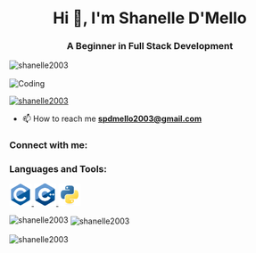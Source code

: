 <h1 align="center">Hi 👋, I'm Shanelle D'Mello</h1>
<h3 align="center">A Beginner in Full Stack Development</h3>

<p align="left"> <img src="https://komarev.com/ghpvc/?username=shanelle2003&label=Profile%20views&color=0e75b6&style=flat" alt="shanelle2003" /> </p>

<img align="center" alt="Coding" width="400" src="https://cdn.dribbble.com/users/2217210/screenshots/15046127/media/2d85dd5ea0f04b4c9fda88b089a156f2.jpg?compress=1&resize=400x300&vertical=top">

<p align="left"> <a href="https://github.com/ryo-ma/github-profile-trophy"><img src="https://github-profile-trophy.vercel.app/?username=shanelle2003" alt="shanelle2003" /></a> </p>

- 📫 How to reach me **spdmello2003@gmail.com**

<h3 align="left">Connect with me:</h3>
<p align="left">
</p>

<h3 align="left">Languages and Tools:</h3>
<p align="left"> <a href="https://www.cprogramming.com/" target="_blank" rel="noreferrer"> <img src="https://raw.githubusercontent.com/devicons/devicon/master/icons/c/c-original.svg" alt="c" width="40" height="40"/> </a> <a href="https://www.w3schools.com/cpp/" target="_blank" rel="noreferrer"> <img src="https://raw.githubusercontent.com/devicons/devicon/master/icons/cplusplus/cplusplus-original.svg" alt="cplusplus" width="40" height="40"/> </a> <a href="https://www.python.org" target="_blank" rel="noreferrer"> <img src="https://raw.githubusercontent.com/devicons/devicon/master/icons/python/python-original.svg" alt="python" width="40" height="40"/> </a> </p>

<p><img align="left" src="https://github-readme-stats.vercel.app/api/top-langs?username=shanelle2003&show_icons=true&locale=en&layout=compact" alt="shanelle2003" /></p>

<p>&nbsp;<img align="center" src="https://github-readme-stats.vercel.app/api?username=shanelle2003&show_icons=true&locale=en" alt="shanelle2003" /></p>

<p><img align="center" src="https://github-readme-streak-stats.herokuapp.com/?user=shanelle2003&" alt="shanelle2003" /></p>

